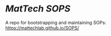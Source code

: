 # *MatTech SOPS*
A repo for bootstrapping and maintaining SOPs: https://mattechlab.github.io/SOPS/


